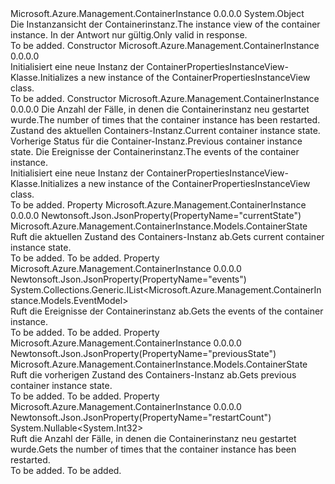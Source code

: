 <Type Name="ContainerPropertiesInstanceView" FullName="Microsoft.Azure.Management.ContainerInstance.Models.ContainerPropertiesInstanceView">
  <TypeSignature Language="C#" Value="public class ContainerPropertiesInstanceView" />
  <TypeSignature Language="ILAsm" Value=".class public auto ansi beforefieldinit ContainerPropertiesInstanceView extends System.Object" />
  <TypeSignature Language="DocId" Value="T:Microsoft.Azure.Management.ContainerInstance.Models.ContainerPropertiesInstanceView" />
  <TypeSignature Language="VB.NET" Value="Public Class ContainerPropertiesInstanceView" />
  <TypeSignature Language="F#" Value="type ContainerPropertiesInstanceView = class" />
  <AssemblyInfo>
    <AssemblyName>Microsoft.Azure.Management.ContainerInstance</AssemblyName>
    <AssemblyVersion>0.0.0.0</AssemblyVersion>
  </AssemblyInfo>
  <Base>
    <BaseTypeName>System.Object</BaseTypeName>
  </Base>
  <Interfaces />
  <Docs>
    <summary>
            <span data-ttu-id="44ca9-101">Die Instanzansicht der Containerinstanz.</span><span class="sxs-lookup"><span data-stu-id="44ca9-101">The instance view of the container instance.</span></span> <span data-ttu-id="44ca9-102">In der Antwort nur gültig.</span><span class="sxs-lookup"><span data-stu-id="44ca9-102">Only valid in response.</span></span>
            </summary>
    <remarks>To be added.</remarks>
  </Docs>
  <Members>
    <Member MemberName=".ctor">
      <MemberSignature Language="C#" Value="public ContainerPropertiesInstanceView ();" />
      <MemberSignature Language="ILAsm" Value=".method public hidebysig specialname rtspecialname instance void .ctor() cil managed" />
      <MemberSignature Language="DocId" Value="M:Microsoft.Azure.Management.ContainerInstance.Models.ContainerPropertiesInstanceView.#ctor" />
      <MemberSignature Language="VB.NET" Value="Public Sub New ()" />
      <MemberType>Constructor</MemberType>
      <AssemblyInfo>
        <AssemblyName>Microsoft.Azure.Management.ContainerInstance</AssemblyName>
        <AssemblyVersion>0.0.0.0</AssemblyVersion>
      </AssemblyInfo>
      <Parameters />
      <Docs>
        <summary>
            <span data-ttu-id="44ca9-103">Initialisiert eine neue Instanz der ContainerPropertiesInstanceView-Klasse.</span><span class="sxs-lookup"><span data-stu-id="44ca9-103">Initializes a new instance of the ContainerPropertiesInstanceView class.</span></span>
            </summary>
        <remarks>To be added.</remarks>
      </Docs>
    </Member>
    <Member MemberName=".ctor">
      <MemberSignature Language="C#" Value="public ContainerPropertiesInstanceView (Nullable&lt;int&gt; restartCount = null, Microsoft.Azure.Management.ContainerInstance.Models.ContainerState currentState = null, Microsoft.Azure.Management.ContainerInstance.Models.ContainerState previousState = null, System.Collections.Generic.IList&lt;Microsoft.Azure.Management.ContainerInstance.Models.EventModel&gt; events = null);" />
      <MemberSignature Language="ILAsm" Value=".method public hidebysig specialname rtspecialname instance void .ctor(valuetype System.Nullable`1&lt;int32&gt; restartCount, class Microsoft.Azure.Management.ContainerInstance.Models.ContainerState currentState, class Microsoft.Azure.Management.ContainerInstance.Models.ContainerState previousState, class System.Collections.Generic.IList`1&lt;class Microsoft.Azure.Management.ContainerInstance.Models.EventModel&gt; events) cil managed" />
      <MemberSignature Language="DocId" Value="M:Microsoft.Azure.Management.ContainerInstance.Models.ContainerPropertiesInstanceView.#ctor(System.Nullable{System.Int32},Microsoft.Azure.Management.ContainerInstance.Models.ContainerState,Microsoft.Azure.Management.ContainerInstance.Models.ContainerState,System.Collections.Generic.IList{Microsoft.Azure.Management.ContainerInstance.Models.EventModel})" />
      <MemberSignature Language="VB.NET" Value="Public Sub New (Optional restartCount As Nullable(Of Integer) = null, Optional currentState As ContainerState = null, Optional previousState As ContainerState = null, Optional events As IList(Of EventModel) = null)" />
      <MemberSignature Language="F#" Value="new Microsoft.Azure.Management.ContainerInstance.Models.ContainerPropertiesInstanceView : Nullable&lt;int&gt; * Microsoft.Azure.Management.ContainerInstance.Models.ContainerState * Microsoft.Azure.Management.ContainerInstance.Models.ContainerState * System.Collections.Generic.IList&lt;Microsoft.Azure.Management.ContainerInstance.Models.EventModel&gt; -&gt; Microsoft.Azure.Management.ContainerInstance.Models.ContainerPropertiesInstanceView" Usage="new Microsoft.Azure.Management.ContainerInstance.Models.ContainerPropertiesInstanceView (restartCount, currentState, previousState, events)" />
      <MemberType>Constructor</MemberType>
      <AssemblyInfo>
        <AssemblyName>Microsoft.Azure.Management.ContainerInstance</AssemblyName>
        <AssemblyVersion>0.0.0.0</AssemblyVersion>
      </AssemblyInfo>
      <Parameters>
        <Parameter Name="restartCount" Type="System.Nullable&lt;System.Int32&gt;" />
        <Parameter Name="currentState" Type="Microsoft.Azure.Management.ContainerInstance.Models.ContainerState" />
        <Parameter Name="previousState" Type="Microsoft.Azure.Management.ContainerInstance.Models.ContainerState" />
        <Parameter Name="events" Type="System.Collections.Generic.IList&lt;Microsoft.Azure.Management.ContainerInstance.Models.EventModel&gt;" />
      </Parameters>
      <Docs>
        <param name="restartCount"><span data-ttu-id="44ca9-104">Die Anzahl der Fälle, in denen die Containerinstanz neu gestartet wurde.</span><span class="sxs-lookup"><span data-stu-id="44ca9-104">The number of times that the container instance has been restarted.</span></span></param>
        <param name="currentState"><span data-ttu-id="44ca9-105">Zustand des aktuellen Containers-Instanz.</span><span class="sxs-lookup"><span data-stu-id="44ca9-105">Current container instance state.</span></span></param>
        <param name="previousState"><span data-ttu-id="44ca9-106">Vorherige Status für die Container-Instanz.</span><span class="sxs-lookup"><span data-stu-id="44ca9-106">Previous container instance state.</span></span></param>
        <param name="events"><span data-ttu-id="44ca9-107">Die Ereignisse der Containerinstanz.</span><span class="sxs-lookup"><span data-stu-id="44ca9-107">The events of the container instance.</span></span></param>
        <summary>
            <span data-ttu-id="44ca9-108">Initialisiert eine neue Instanz der ContainerPropertiesInstanceView-Klasse.</span><span class="sxs-lookup"><span data-stu-id="44ca9-108">Initializes a new instance of the ContainerPropertiesInstanceView class.</span></span>
            </summary>
        <remarks>To be added.</remarks>
      </Docs>
    </Member>
    <Member MemberName="CurrentState">
      <MemberSignature Language="C#" Value="public Microsoft.Azure.Management.ContainerInstance.Models.ContainerState CurrentState { get; }" />
      <MemberSignature Language="ILAsm" Value=".property instance class Microsoft.Azure.Management.ContainerInstance.Models.ContainerState CurrentState" />
      <MemberSignature Language="DocId" Value="P:Microsoft.Azure.Management.ContainerInstance.Models.ContainerPropertiesInstanceView.CurrentState" />
      <MemberSignature Language="VB.NET" Value="Public ReadOnly Property CurrentState As ContainerState" />
      <MemberSignature Language="F#" Value="member this.CurrentState : Microsoft.Azure.Management.ContainerInstance.Models.ContainerState" Usage="Microsoft.Azure.Management.ContainerInstance.Models.ContainerPropertiesInstanceView.CurrentState" />
      <MemberType>Property</MemberType>
      <AssemblyInfo>
        <AssemblyName>Microsoft.Azure.Management.ContainerInstance</AssemblyName>
        <AssemblyVersion>0.0.0.0</AssemblyVersion>
      </AssemblyInfo>
      <Attributes>
        <Attribute>
          <AttributeName>Newtonsoft.Json.JsonProperty(PropertyName="currentState")</AttributeName>
        </Attribute>
      </Attributes>
      <ReturnValue>
        <ReturnType>Microsoft.Azure.Management.ContainerInstance.Models.ContainerState</ReturnType>
      </ReturnValue>
      <Docs>
        <summary>
            <span data-ttu-id="44ca9-109">Ruft die aktuellen Zustand des Containers-Instanz ab.</span><span class="sxs-lookup"><span data-stu-id="44ca9-109">Gets current container instance state.</span></span>
            </summary>
        <value>To be added.</value>
        <remarks>To be added.</remarks>
      </Docs>
    </Member>
    <Member MemberName="Events">
      <MemberSignature Language="C#" Value="public System.Collections.Generic.IList&lt;Microsoft.Azure.Management.ContainerInstance.Models.EventModel&gt; Events { get; }" />
      <MemberSignature Language="ILAsm" Value=".property instance class System.Collections.Generic.IList`1&lt;class Microsoft.Azure.Management.ContainerInstance.Models.EventModel&gt; Events" />
      <MemberSignature Language="DocId" Value="P:Microsoft.Azure.Management.ContainerInstance.Models.ContainerPropertiesInstanceView.Events" />
      <MemberSignature Language="VB.NET" Value="Public ReadOnly Property Events As IList(Of EventModel)" />
      <MemberSignature Language="F#" Value="member this.Events : System.Collections.Generic.IList&lt;Microsoft.Azure.Management.ContainerInstance.Models.EventModel&gt;" Usage="Microsoft.Azure.Management.ContainerInstance.Models.ContainerPropertiesInstanceView.Events" />
      <MemberType>Property</MemberType>
      <AssemblyInfo>
        <AssemblyName>Microsoft.Azure.Management.ContainerInstance</AssemblyName>
        <AssemblyVersion>0.0.0.0</AssemblyVersion>
      </AssemblyInfo>
      <Attributes>
        <Attribute>
          <AttributeName>Newtonsoft.Json.JsonProperty(PropertyName="events")</AttributeName>
        </Attribute>
      </Attributes>
      <ReturnValue>
        <ReturnType>System.Collections.Generic.IList&lt;Microsoft.Azure.Management.ContainerInstance.Models.EventModel&gt;</ReturnType>
      </ReturnValue>
      <Docs>
        <summary>
            <span data-ttu-id="44ca9-110">Ruft die Ereignisse der Containerinstanz ab.</span><span class="sxs-lookup"><span data-stu-id="44ca9-110">Gets the events of the container instance.</span></span>
            </summary>
        <value>To be added.</value>
        <remarks>To be added.</remarks>
      </Docs>
    </Member>
    <Member MemberName="PreviousState">
      <MemberSignature Language="C#" Value="public Microsoft.Azure.Management.ContainerInstance.Models.ContainerState PreviousState { get; }" />
      <MemberSignature Language="ILAsm" Value=".property instance class Microsoft.Azure.Management.ContainerInstance.Models.ContainerState PreviousState" />
      <MemberSignature Language="DocId" Value="P:Microsoft.Azure.Management.ContainerInstance.Models.ContainerPropertiesInstanceView.PreviousState" />
      <MemberSignature Language="VB.NET" Value="Public ReadOnly Property PreviousState As ContainerState" />
      <MemberSignature Language="F#" Value="member this.PreviousState : Microsoft.Azure.Management.ContainerInstance.Models.ContainerState" Usage="Microsoft.Azure.Management.ContainerInstance.Models.ContainerPropertiesInstanceView.PreviousState" />
      <MemberType>Property</MemberType>
      <AssemblyInfo>
        <AssemblyName>Microsoft.Azure.Management.ContainerInstance</AssemblyName>
        <AssemblyVersion>0.0.0.0</AssemblyVersion>
      </AssemblyInfo>
      <Attributes>
        <Attribute>
          <AttributeName>Newtonsoft.Json.JsonProperty(PropertyName="previousState")</AttributeName>
        </Attribute>
      </Attributes>
      <ReturnValue>
        <ReturnType>Microsoft.Azure.Management.ContainerInstance.Models.ContainerState</ReturnType>
      </ReturnValue>
      <Docs>
        <summary>
            <span data-ttu-id="44ca9-111">Ruft die vorherigen Zustand des Containers-Instanz ab.</span><span class="sxs-lookup"><span data-stu-id="44ca9-111">Gets previous container instance state.</span></span>
            </summary>
        <value>To be added.</value>
        <remarks>To be added.</remarks>
      </Docs>
    </Member>
    <Member MemberName="RestartCount">
      <MemberSignature Language="C#" Value="public Nullable&lt;int&gt; RestartCount { get; }" />
      <MemberSignature Language="ILAsm" Value=".property instance valuetype System.Nullable`1&lt;int32&gt; RestartCount" />
      <MemberSignature Language="DocId" Value="P:Microsoft.Azure.Management.ContainerInstance.Models.ContainerPropertiesInstanceView.RestartCount" />
      <MemberSignature Language="VB.NET" Value="Public ReadOnly Property RestartCount As Nullable(Of Integer)" />
      <MemberSignature Language="F#" Value="member this.RestartCount : Nullable&lt;int&gt;" Usage="Microsoft.Azure.Management.ContainerInstance.Models.ContainerPropertiesInstanceView.RestartCount" />
      <MemberType>Property</MemberType>
      <AssemblyInfo>
        <AssemblyName>Microsoft.Azure.Management.ContainerInstance</AssemblyName>
        <AssemblyVersion>0.0.0.0</AssemblyVersion>
      </AssemblyInfo>
      <Attributes>
        <Attribute>
          <AttributeName>Newtonsoft.Json.JsonProperty(PropertyName="restartCount")</AttributeName>
        </Attribute>
      </Attributes>
      <ReturnValue>
        <ReturnType>System.Nullable&lt;System.Int32&gt;</ReturnType>
      </ReturnValue>
      <Docs>
        <summary>
            <span data-ttu-id="44ca9-112">Ruft die Anzahl der Fälle, in denen die Containerinstanz neu gestartet wurde.</span><span class="sxs-lookup"><span data-stu-id="44ca9-112">Gets the number of times that the container instance has been restarted.</span></span>
            </summary>
        <value>To be added.</value>
        <remarks>To be added.</remarks>
      </Docs>
    </Member>
  </Members>
</Type>